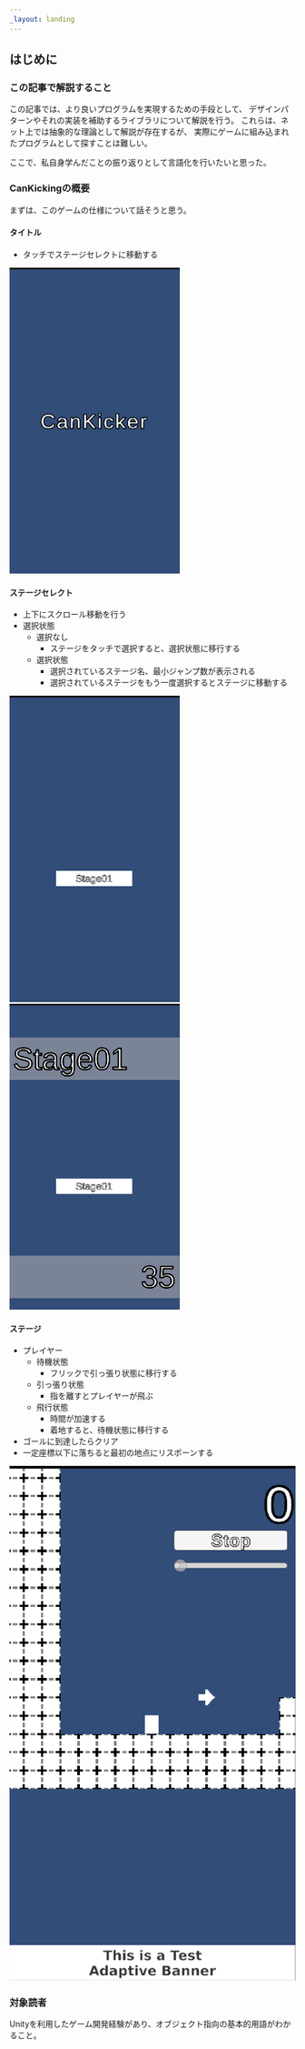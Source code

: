 ```yaml
---
_layout: landing
---
```


## はじめに

### この記事で解説すること

この記事では、より良いプログラムを実現するための手段として、
デザインパターンやそれの実装を補助するライブラリについて解説を行う。
これらは、ネット上では抽象的な理論として解説が存在するが、
実際にゲームに組み込まれたプログラムとして探すことは難しい。

ここで、私自身学んだことの振り返りとして言語化を行いたいと思った。

### CanKickingの概要

まずは、このゲームの仕様について話そうと思う。

#### タイトル

* タッチでステージセレクトに移動する

<img src="./images/Title.png" width="300">

#### ステージセレクト

* 上下にスクロール移動を行う
* 選択状態
  * 選択なし
    * ステージをタッチで選択すると、選択状態に移行する
  * 選択状態
    * 選択されているステージ名、最小ジャンプ数が表示される
    * 選択されているステージをもう一度選択するとステージに移動する

<img src="./images/StageSelect_None.png" width="300">
<img src="./images/StageSelect_Some.png" width="300">

#### ステージ

* プレイヤー
  * 待機状態
    * フリックで引っ張り状態に移行する
  * 引っ張り状態
    * 指を離すとプレイヤーが飛ぶ
  * 飛行状態
    * 時間が加速する
    * 着地すると、待機状態に移行する
* ゴールに到達したらクリア
* 一定座標以下に落ちると最初の地点にリスポーンする

![in game](./images/InGame.png)

### 対象読者

Unityを利用したゲーム開発経験があり、オブジェクト指向の基本的用語がわかること。
